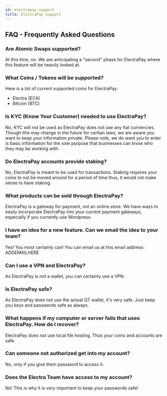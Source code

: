 ```yaml
---
id: electrapay_support
title: ElectraPay Support
---
```


## FAQ - Frequently Asked Questions

### Are Atomic Swaps supported?
At this time, no. We are anticipating a "second" phase for ElectraPay where this feature will be heavily looked at.

### What Coins / Tokens will be supported?
Here is a list of current supported coins for ElectraPay:
- Electra (ECA)
- Bitcoin (BTC)

### Is KYC (Know Your Customer) needed to use ElectraPay?
No, KYC will not be used as ElectraPay does not use any fiat curriencies. Though this may change in the future for certian laws, we are aware you want to keep your information private. Please note, we do want you to enter is basic information for the sole purpose that businesses can know who they may be working with.

### Do ElectraPay accounts provide staking?
No, ElectraPay is meant to be used for transactions. Staking requires your coins to not be moved around for a period of time thus, it would not make sense to have staking.

### What products can be sold through ElectraPay?
ElectraPay is a gateway for payment, not an online store. We have ways to easily incorporate ElectraPay into your current payment gateways, especially if you currently use Wordpress.

### I have an idea for a new feature. Can we email the idea to your team?
Yes! You most certainly can! You can email us at this email address: ADDEMAILHERE

### Can I use a VPN and ElectraPay?
As ElectraPay is not a wallet, you can certainly use a VPN.

### Is ElectraPay safe?
As ElectraPay does not use the actual QT wallet, it's very safe. Just keep you keys and passwords safe as always.

### What happens if my computer or server fails that uses ElectraPay. How do I recover?
ElectraPay does not use local file hosting. Thus your coins and accounts are safe.

### Can someone not authorized get into my account?
No, only if you give them password to access it.

### Does the Electra Team have access to my account?
No! This is why it is very important to keep your passwords safe!
